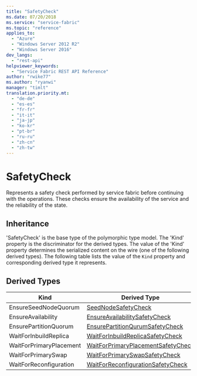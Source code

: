 ```yaml
---
title: "SafetyCheck"
ms.date: 07/20/2018
ms.service: "service-fabric"
ms.topic: "reference"
applies_to: 
  - "Azure"
  - "Windows Server 2012 R2"
  - "Windows Server 2016"
dev_langs: 
  - "rest-api"
helpviewer_keywords: 
  - "Service Fabric REST API Reference"
author: "rwike77"
ms.author: "ryanwi"
manager: "timlt"
translation.priority.mt: 
  - "de-de"
  - "es-es"
  - "fr-fr"
  - "it-it"
  - "ja-jp"
  - "ko-kr"
  - "pt-br"
  - "ru-ru"
  - "zh-cn"
  - "zh-tw"
---
```

# SafetyCheck

Represents a safety check performed by service fabric before continuing with the operations. These checks ensure the availability of the service and the reliability of the state.
## Inheritance

'SafetyCheck' is the base type of the polymorphic type model. The 'Kind' property is the discriminator for the derived types. 
The value of the 'Kind' property determines the serialized content on the wire (one of the following derived types). 
The following table lists the value of the `Kind` property and corresponding derived type it represents.
## Derived Types

| Kind | Derived Type |
| --- | --- | 
| EnsureSeedNodeQuorum | [SeedNodeSafetyCheck](sfclient-v63-model-seednodesafetycheck.md) |
| EnsureAvailability | [EnsureAvailabilitySafetyCheck](sfclient-v63-model-ensureavailabilitysafetycheck.md) |
| EnsurePartitionQuorum | [EnsurePartitionQurumSafetyCheck](sfclient-v63-model-ensurepartitionqurumsafetycheck.md) |
| WaitForInbuildReplica | [WaitForInbuildReplicaSafetyCheck](sfclient-v63-model-waitforinbuildreplicasafetycheck.md) |
| WaitForPrimaryPlacement | [WaitForPrimaryPlacementSafetyCheck](sfclient-v63-model-waitforprimaryplacementsafetycheck.md) |
| WaitForPrimarySwap | [WaitForPrimarySwapSafetyCheck](sfclient-v63-model-waitforprimaryswapsafetycheck.md) |
| WaitForReconfiguration | [WaitForReconfigurationSafetyCheck](sfclient-v63-model-waitforreconfigurationsafetycheck.md) |


